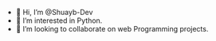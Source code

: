 - 👋 Hi, I’m @Shuayb-Dev
- 👀 I’m interested in Python.
- 💞️ I’m looking to collaborate on web Programming projects.


<!---
Shuayb-Dev/Shuayb-Dev is a ✨ special ✨ repository because its `README.md` (this file) appears on your GitHub profile.
You can click the Preview link to take a look at your changes.
--->
